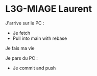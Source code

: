 # L3G-MIAGE Laurent

J'arrive sur le PC : 

- Je fetch 
- Pull into main with rebase

Je fais ma vie 

Je pars du PC :

- Je commit and push
